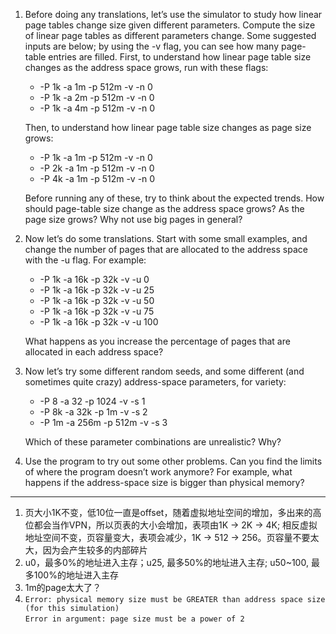 1. Before doing any translations, let’s use the simulator to study how
linear page tables change size given different parameters. Compute
the size of linear page tables as different parameters change. Some
suggested inputs are below; by using the -v flag, you can see
how many page-table entries are filled. First, to understand how
linear page table size changes as the address space grows, run with
these flags:
    - -P 1k -a 1m -p 512m -v -n 0
    - -P 1k -a 2m -p 512m -v -n 0
    - -P 1k -a 4m -p 512m -v -n 0

    Then, to understand how linear page table size changes as page size
grows:
    - -P 1k -a 1m -p 512m -v -n 0
    - -P 2k -a 1m -p 512m -v -n 0
    - -P 4k -a 1m -p 512m -v -n 0

    Before running any of these, try to think about the expected trends.
How should page-table size change as the address space grows? As
the page size grows? Why not use big pages in general?

2. Now let’s do some translations. Start with some small examples,
and change the number of pages that are allocated to the address
space with the -u flag. For example:
    - -P 1k -a 16k -p 32k -v -u 0
    - -P 1k -a 16k -p 32k -v -u 25
    - -P 1k -a 16k -p 32k -v -u 50
    - -P 1k -a 16k -p 32k -v -u 75
    - -P 1k -a 16k -p 32k -v -u 100

    What happens as you increase the percentage of pages that are allocated in each address space?
3. Now let’s try some different random seeds, and some different (and
sometimes quite crazy) address-space parameters, for variety:
    - -P 8 -a 32 -p 1024 -v -s 1
    - -P 8k -a 32k -p 1m -v -s 2
    - -P 1m -a 256m -p 512m -v -s 3

    Which of these parameter combinations are unrealistic? Why?
4. Use the program to try out some other problems. Can you find the
limits of where the program doesn’t work anymore? For example,
what happens if the address-space size is bigger than physical memory?

---

1. 页大小1K不变，低10位一直是offset，随着虚拟地址空间的增加，多出来的高位都会当作VPN，所以页表的大小会增加，表项由1K -> 2K -> 4K; 相反虚拟地址空间不变，页容量变大，表项会减少，1K -> 512 -> 256。页容量不要太大，因为会产生较多的内部碎片
2. u0，最多0%的地址进入主存；u25, 最多50%的地址进入主存; u50~100, 最多100%的地址进入主存
3. 1m的page太大了？
4. `Error: physical memory size must be GREATER than address space size (for this simulation)`  
   `Error in argument: page size must be a power of 2`

